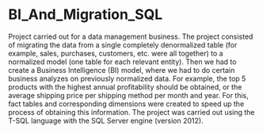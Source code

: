 # BI_And_Migration_SQL
Project carried out for a data management business.
The project consisted of migrating the data from a single completely denormalized table (for example, sales, purchases, customers, etc. were all together) to a normalized model (one table for each relevant entity).
Then we had to create a Business Intelligence (BI) model, where we had to do certain business analyzes on previously normalized data. For example, the top 5 products with the highest annual profitability should be obtained, or the average shipping price per shipping method per month and year. For this, fact tables and corresponding dimensions were created to speed up the process of obtaining this information.
The project was carried out using the T-SQL language with the SQL Server engine (version 2012).


